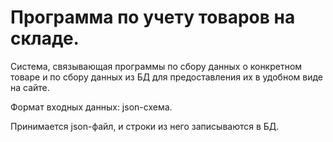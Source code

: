 # Программа по учету товаров на складе.

Система, связывающая программы по сбору данных о конкретном товаре и по сбору данных из БД для предоставления их в удобном виде на сайте.

Формат входных данных: json-схема. 

Принимается json-файл, и строки из него записываются в БД.